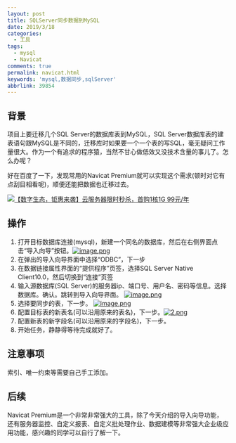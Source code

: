 ```yaml
---
layout: post
title: SQLServer同步数据到MySQL
date: 2019/3/18
categories:
  - 工具
tags:
  - mysql
  - Navicat
comments: true
permalink: navicat.html
keywords: 'mysql,数据同步,sqlServer'
abbrlink: 39854
---
```


## 背景

项目上要迁移几个SQL Server的数据库表到MySQL，SQL Server数据库表的建表语句跟MySQL是不同的，迁移库时如果要一个一个表的写SQL，毫无疑问工作量很大。作为一个有追求的程序猿，当然不甘心做低效又没技术含量的事儿了。怎么办呢？

好在百度了一下，发现常用的Navicat Premium就可以实现这个需求(顿时对它有点刮目相看呢)，顺便还能把数据也迁移过去。

[![【数字生态，钜惠来袭】云服务器限时秒杀，首购1核1G 99元/年](/img/popularization/1537734-20190613143603431-1682477692.jpg)](https://cloud.tencent.com/redirect.php?redirect=1042&cps_key=c92a822e847f8d9a2f868d42d2065157&from=console)

## 操作

1. 打开目标数据库连接(mysql)，新建一个同名的数据库，然后在右侧界面点击“导入向导”按钮。[![image.png](https://i.postimg.cc/yd1nttH1/image.png)](https://postimg.cc/Y4P1mX0Z)
2. 在弹出的导入向导界面中选择“ODBC”，下一步
3. 在数据链接属性界面的“提供程序”页签，选择SQL Server Native Client10.0，然后切换到“连接”页签
4. 输入源数据库(SQL Server)的服务器ip、端口号、用户名、密码等信息。选择数据库。确认。跳转到导入向导界面。
[![image.png](https://i.postimg.cc/DfCYkv0t/image.png)](https://postimg.cc/7b2NSygV)
5. 选择要同步的表，下一步。
[![image.png](https://i.postimg.cc/vHc2GJ6D/image.png)](https://postimg.cc/vcwtzShd)
6. 配置目标表的新表名(可以沿用原来的表名)，下一步。[![2.png](https://i.postimg.cc/hP6yv29s/2.png)](https://postimg.cc/jL6QkQ3n)
7. 配置新表的新字段名(可以沿用原来的字段名)，下一步。
8. 开始任务，静静得等待完成就好了。

## 注意事项

索引、唯一约束等需要自己手工添加。

## 后续
Navicat Premium是一个非常非常强大的工具，除了今天介绍的导入向导功能，还有服务器监控、自定义报表、自定义批处理作业、数据建模等非常强大企业级应用功能，感兴趣的同学可以自行了解一下。